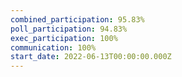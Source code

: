 ```yaml
---
combined_participation: 95.83%
poll_participation: 94.83%
exec_participation: 100%
communication: 100%
start_date: 2022-06-13T00:00:00.000Z
---
```


